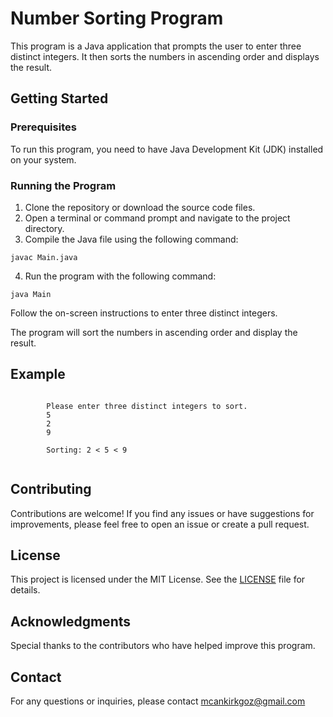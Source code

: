  <h1>Number Sorting Program</h1>

 <p>This program is a Java application that prompts the user to enter three distinct integers. It then sorts the numbers in ascending order and displays the result.</p>

 <h2>Getting Started</h2>

 <h3>Prerequisites</h3>

 <p>To run this program, you need to have Java Development Kit (JDK) installed on your system.</p>

 <h3>Running the Program</h3>

  <ol>
        <li>Clone the repository or download the source code files.</li>
        <li>Open a terminal or command prompt and navigate to the project directory.</li>
        <li>Compile the Java file using the following command:</li>
    </ol>

   <pre><code>javac Main.java</code></pre>

   <ol start="4">
        <li>Run the program with the following command:</li>
    </ol>

   <pre><code>java Main</code></pre>

   <p>Follow the on-screen instructions to enter three distinct integers.</p>
   <p>The program will sort the numbers in ascending order and display the result.</p>

   <h2>Example</h2>

   <pre><code>
        Please enter three distinct integers to sort.
        5
        2
        9

        Sorting: 2 &lt; 5 &lt; 9
    </code></pre>

   <h2>Contributing</h2>

   <p>Contributions are welcome! If you find any issues or have suggestions for improvements, please feel free to open an issue or create a pull request.</p>

   <h2>License</h2>

   <p>This project is licensed under the MIT License. See the <a href="LICENSE">LICENSE</a> file for details.</p>

   <h2>Acknowledgments</h2>

   <p>Special thanks to the contributors who have helped improve this program.</p>

   <h2>Contact</h2>

   <p>For any questions or inquiries, please contact <a href="mailto:example@example.com">mcankirkgoz@gmail.com</a></p>
